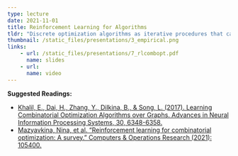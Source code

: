 ```yaml
---
type: lecture
date: 2021-11-01
title: Reinforcement Learning for Algorithms
tldr: "Discrete optimization algorithms as iterative procedures that can be optimized with reinforcement learning"
thumbnail: /static_files/presentations/3_empirical.png
links: 
    - url: /static_files/presentations/7_rlcombopt.pdf
      name: slides
    - url:  
      name: video
---
```

**Suggested Readings:**
- [Khalil, E., Dai, H., Zhang, Y., Dilkina, B., & Song, L. (2017). Learning Combinatorial Optimization Algorithms over Graphs. Advances in Neural Information Processing Systems, 30, 6348-6358.](https://proceedings.neurips.cc/paper/2017/file/d9896106ca98d3d05b8cbdf4fd8b13a1-Paper.pdf)
- [Mazyavkina, Nina, et al. “Reinforcement learning for combinatorial optimization: A survey.” Computers & Operations Research (2021): 105400.](https://librarysearch.library.utoronto.ca/permalink/01UTORONTO_INST/fedca1/cdi_crossref_primary_10_1016_j_cor_2021_105400)
